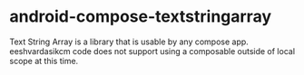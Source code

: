 # android-compose-textstringarray
Text String Array is a library that is usable by any compose app. eeshvardasikcm code does not support using a composable outside of local scope at this time.

